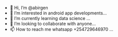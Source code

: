 - 👋 Hi, I’m @abirgen
- 👀 I’m interested in android app developments...
- 🌱 I’m currently learning data science ...
- 💞️ I’m looking to collaborate with anyone...
- 📫 How to reach me whatsapp +254729646970 ...

<!---
abirgen/abirgen is a ✨ special ✨ repository because its `README.md` (this file) appears on your GitHub profile.
You can click the Preview link to take a look at your changes.
--->
